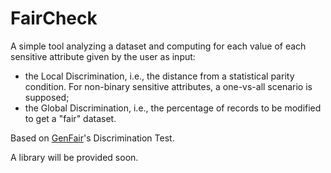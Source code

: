 # FairCheck
A simple tool analyzing a dataset and computing for each value of each sensitive attribute given by the user as input:
- the Local Discrimination, i.e., the distance from a statistical parity condition. For non-binary sensitive attributes, a one-vs-all scenario is supposed;
- the Global Discrimination, i.e., the percentage of records to be modified to get a "fair" dataset.

Based on [GenFair](https://etd.adm.unipi.it/t/etd-06012022-053415/)'s Discrimination Test.

A library will be provided soon.

